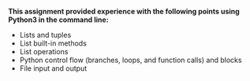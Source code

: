 **This assignment provided experience with the following points using Python3 in the command line:**
* Lists and tuples
* List built-in methods
* List operations
* Python control flow (branches, loops, and function calls) and blocks
* File input and output 
